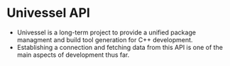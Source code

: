 # Univessel API
- Univessel is a long-term project to provide a unified package managment and build tool generation for C++ development.
- Establishing a connection and fetching data from this API is one of the main aspects of development thus far.
